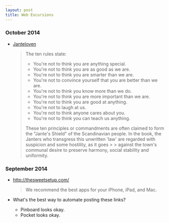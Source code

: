 ```yaml
---
layout: post
title: Web Excursions
---
```

### October 2014

- [Janteloven](http://en.wikipedia.org/wiki/Law_of_Jante)
  
  > The ten rules state:
  > 
  > - You're not to think you are anything special.
  > - You're not to think you are as good as we are.
  > - You're not to think you are smarter than we are.
  > - You're not to convince yourself that you are better than we are.
  > - You're not to think you know more than we do.
  > - You're not to think you are more important than we are.
  > - You're not to think you are good at anything.
  > - You're not to laugh at us.
  > - You're not to think anyone cares about you.
  > - You're not to think you can teach us anything.
  > 
  > These ten principles or commandments are often claimed to form the "Jante's Shield" of the Scandinavian people.
  > In the book, the Janters who transgress this unwritten 'law' are regarded with suspicion and some hostility, as it goes   >   > against the town's communal desire to preserve harmony, social stability and uniformity.


### September 2014

-   http://thesweetsetup.com/ 

    > We recommend the best apps for your iPhone, iPad, and Mac.

-   What's the best way to automate posting these links?
    
    - Pinboard looks okay. 
    - Pocket looks okay.


